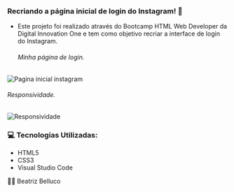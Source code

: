 ### Recriando a página inicial de login do Instagram! :iphone:

 - Este projeto foi realizado através do Bootcamp HTML Web Developer da Digital Innovation One e tem como objetivo recriar a interface de login do Instagram.
 
   ###### Minha página de login. 
 
<img src="https://imgur.com/b5OBzKj" alt="Pagina inicial instagram">
 
   ###### Responsividade.
 
 <img src="https://imgur.com/cMeftwx" alt="Responsividade">
 
 
 ### 	 :computer: Tecnologias Utilizadas:

- HTML5
- CSS3
- Visual Studio Code





:man_technologist: Beatriz Belluco
